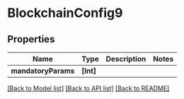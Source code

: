 # BlockchainConfig9

## Properties
Name | Type | Description | Notes
------------ | ------------- | ------------- | -------------
**mandatoryParams** | **[Int]** |  | 

[[Back to Model list]](../README.md#documentation-for-models) [[Back to API list]](../README.md#documentation-for-api-endpoints) [[Back to README]](../README.md)


